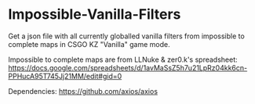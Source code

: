 # Impossible-Vanilla-Filters
Get a json file with all currently globalled vanilla filters from impossible to complete maps in CSGO KZ "Vanilla" game mode.

Impossible to complete maps are from LLNuke & zer0.k's spreadsheet: https://docs.google.com/spreadsheets/d/1avMaSsZ5h7u21LpRz04kk6cn-PPHucA95T745Jj21MM/edit#gid=0

Dependencies: https://github.com/axios/axios
